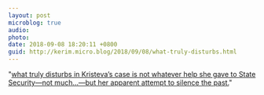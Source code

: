 ```yaml
---
layout: post
microblog: true
audio: 
photo: 
date: 2018-09-08 18:20:11 +0800
guid: http://kerim.micro.blog/2018/09/08/what-truly-disturbs.html
---
```

"[what truly disturbs in Kristeva’s case is not whatever help she gave to State Security—not much…—but her apparent attempt to silence the past.](https://www.newyorker.com/news/dispatch/was-the-philosopher-julia-kristeva-a-cold-war-collaborator)"
